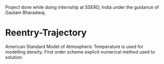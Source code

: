  Project done while doing internship at SSERD, India under the guidance of Gautam Bharadwaj.
# Reentry-Trajectory
American Standard Model of Atmospheric Temperature is used for modelling density.
First order scheme explicit numerical method used to solution.

